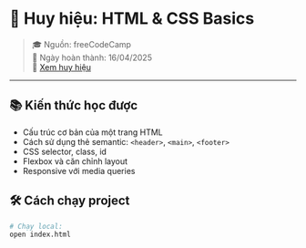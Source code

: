 # 🏅 Huy hiệu: HTML & CSS Basics

> 🎓 Nguồn: freeCodeCamp  
> 📅 Ngày hoàn thành: 16/04/2025  
> 🔗 [Xem huy hiệu](https://example.com/badge)

---

## 📚 Kiến thức học được

- Cấu trúc cơ bản của một trang HTML
- Cách sử dụng thẻ semantic: `<header>`, `<main>`, `<footer>`
- CSS selector, class, id
- Flexbox và căn chỉnh layout
- Responsive với media queries

## 🛠 Cách chạy project

```bash
# Chạy local:
open index.html
